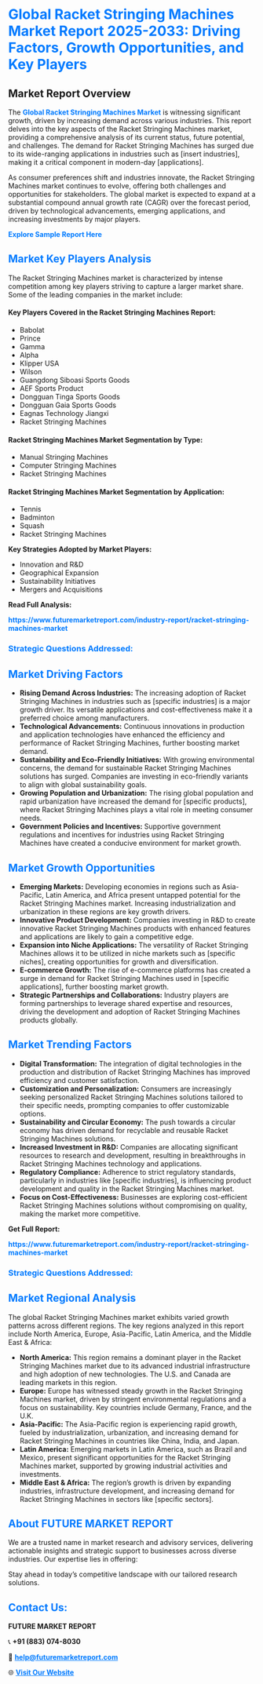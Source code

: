 <h1 style="color: #007BFF;">Global Racket Stringing Machines Market Report 2025-2033: Driving Factors, Growth Opportunities, and Key Players</h1>

<section id="overview">
<h2>Market Report Overview</h2>
<p>The <a href="https://www.futuremarketreport.com/industry-report/racket-stringing-machines-market" style="color: #007BFF; text-decoration: none;"><strong>Global Racket Stringing Machines Market</strong></a> is witnessing significant growth, driven by increasing demand across various industries. This report delves into the key aspects of the Racket Stringing Machines market, providing a comprehensive analysis of its current status, future potential, and challenges. The demand for Racket Stringing Machines has surged due to its wide-ranging applications in industries such as [insert industries], making it a critical component in modern-day [applications].</p>
<p>As consumer preferences shift and industries innovate, the Racket Stringing Machines market continues to evolve, offering both challenges and opportunities for stakeholders. The global market is expected to expand at a substantial compound annual growth rate (CAGR) over the forecast period, driven by technological advancements, emerging applications, and increasing investments by major players.</p>
</section>

<section id="overview">
<p><a href="https://www.futuremarketreport.com/request-sample/reportId=99784" style="color: #007BFF; text-decoration: none;"><strong>Explore Sample Report Here</strong></a></p>
</section>

<section id="key-players">
<h2 style="color: #007BFF;">Market Key Players Analysis</h2>
<p>The Racket Stringing Machines market is characterized by intense competition among key players striving to capture a larger market share. Some of the leading companies in the market include:</p>
<h4>Key Players Covered in the Racket Stringing Machines Report:</h4>
<ul><li>Babolat</li><li>Prince</li><li>Gamma</li><li>Alpha</li><li>Klipper USA</li><li>Wilson</li><li>Guangdong Siboasi Sports Goods</li><li>AEF Sports Product</li><li>Dongguan Tinga Sports Goods</li><li>Dongguan Gaia Sports Goods</li><li>Eagnas Technology Jiangxi</li><li>Racket Stringing Machines</li></ul>
<h4>Racket Stringing Machines Market Segmentation by Type:</h4>
<ul><li>Manual Stringing Machines</li><li>Computer Stringing Machines</li><li>Racket Stringing Machines</li></ul>

<h4>Racket Stringing Machines Market Segmentation by Application:</h4>
<ul><li>Tennis</li><li>Badminton</li><li>Squash</li><li>Racket Stringing Machines</li></ul>
<p><strong>Key Strategies Adopted by Market Players:</strong></p>
<ul>
<li>Innovation and R&D</li>
<li>Geographical Expansion</li>
<li>Sustainability Initiatives</li>
<li>Mergers and Acquisitions</li>
</ul>
</section>

<section>
<p><strong>Read Full Analysis: </strong></p><a href="https://www.futuremarketreport.com/industry-report/racket-stringing-machines-market" style="color: #007BFF; text-decoration: none;"><strong>https://www.futuremarketreport.com/industry-report/racket-stringing-machines-market</strong></a>
<h3 style="color: #007BFF;">Strategic Questions Addressed:</h3>
</section>

<section id="driving-factors">
<h2 style="color: #007BFF;">Market Driving Factors</h2>
<ul>
<li><strong>Rising Demand Across Industries:</strong> The increasing adoption of Racket Stringing Machines in industries such as [specific industries] is a major growth driver. Its versatile applications and cost-effectiveness make it a preferred choice among manufacturers.</li>
<li><strong>Technological Advancements:</strong> Continuous innovations in production and application technologies have enhanced the efficiency and performance of Racket Stringing Machines, further boosting market demand.</li>
<li><strong>Sustainability and Eco-Friendly Initiatives:</strong> With growing environmental concerns, the demand for sustainable Racket Stringing Machines solutions has surged. Companies are investing in eco-friendly variants to align with global sustainability goals.</li>
<li><strong>Growing Population and Urbanization:</strong> The rising global population and rapid urbanization have increased the demand for [specific products], where Racket Stringing Machines plays a vital role in meeting consumer needs.</li>
<li><strong>Government Policies and Incentives:</strong> Supportive government regulations and incentives for industries using Racket Stringing Machines have created a conducive environment for market growth.</li>
</ul>
</section>

<section id="growth-opportunities">
<h2 style="color: #007BFF;">Market Growth Opportunities</h2>
<ul>
<li><strong>Emerging Markets:</strong> Developing economies in regions such as Asia-Pacific, Latin America, and Africa present untapped potential for the Racket Stringing Machines market. Increasing industrialization and urbanization in these regions are key growth drivers.</li>
<li><strong>Innovative Product Development:</strong> Companies investing in R&D to create innovative Racket Stringing Machines products with enhanced features and applications are likely to gain a competitive edge.</li>
<li><strong>Expansion into Niche Applications:</strong> The versatility of Racket Stringing Machines allows it to be utilized in niche markets such as [specific niches], creating opportunities for growth and diversification.</li>
<li><strong>E-commerce Growth:</strong> The rise of e-commerce platforms has created a surge in demand for Racket Stringing Machines used in [specific applications], further boosting market growth.</li>
<li><strong>Strategic Partnerships and Collaborations:</strong> Industry players are forming partnerships to leverage shared expertise and resources, driving the development and adoption of Racket Stringing Machines products globally.</li>
</ul>
</section>

<section id="trending-factors">
<h2 style="color: #007BFF;">Market Trending Factors</h2>
<ul>
<li><strong>Digital Transformation:</strong> The integration of digital technologies in the production and distribution of Racket Stringing Machines has improved efficiency and customer satisfaction.</li>
<li><strong>Customization and Personalization:</strong> Consumers are increasingly seeking personalized Racket Stringing Machines solutions tailored to their specific needs, prompting companies to offer customizable options.</li>
<li><strong>Sustainability and Circular Economy:</strong> The push towards a circular economy has driven demand for recyclable and reusable Racket Stringing Machines solutions.</li>
<li><strong>Increased Investment in R&D:</strong> Companies are allocating significant resources to research and development, resulting in breakthroughs in Racket Stringing Machines technology and applications.</li>
<li><strong>Regulatory Compliance:</strong> Adherence to strict regulatory standards, particularly in industries like [specific industries], is influencing product development and quality in the Racket Stringing Machines market.</li>
<li><strong>Focus on Cost-Effectiveness:</strong> Businesses are exploring cost-efficient Racket Stringing Machines solutions without compromising on quality, making the market more competitive.</li>
</ul>
</section>

<section>
<p><strong>Get Full Report: </strong></p><a href="https://www.futuremarketreport.com/industry-report/racket-stringing-machines-market" style="color: #007BFF; text-decoration: none;"><strong>https://www.futuremarketreport.com/industry-report/racket-stringing-machines-market</strong></a>
<h3 style="color: #007BFF;">Strategic Questions Addressed:</h3>
</section>


<section id="regional-analysis">
<h2 style="color: #007BFF;">Market Regional Analysis</h2>
<p>The global Racket Stringing Machines market exhibits varied growth patterns across different regions. The key regions analyzed in this report include North America, Europe, Asia-Pacific, Latin America, and the Middle East & Africa:</p>
<ul>
<li><strong>North America:</strong> This region remains a dominant player in the Racket Stringing Machines market due to its advanced industrial infrastructure and high adoption of new technologies. The U.S. and Canada are leading markets in this region.</li>
<li><strong>Europe:</strong> Europe has witnessed steady growth in the Racket Stringing Machines market, driven by stringent environmental regulations and a focus on sustainability. Key countries include Germany, France, and the U.K.</li>
<li><strong>Asia-Pacific:</strong> The Asia-Pacific region is experiencing rapid growth, fueled by industrialization, urbanization, and increasing demand for Racket Stringing Machines in countries like China, India, and Japan.</li>
<li><strong>Latin America:</strong> Emerging markets in Latin America, such as Brazil and Mexico, present significant opportunities for the Racket Stringing Machines market, supported by growing industrial activities and investments.</li>
<li><strong>Middle East & Africa:</strong> The region’s growth is driven by expanding industries, infrastructure development, and increasing demand for Racket Stringing Machines in sectors like [specific sectors].</li>
</ul>
</section>

<footer>
<h2 style="color: #007BFF;">About FUTURE MARKET REPORT</h2>
<p>We are a trusted name in market research and advisory services, delivering actionable insights and strategic support to businesses across diverse industries. Our expertise lies in offering:</p>

<p>Stay ahead in today’s competitive landscape with our tailored research solutions.</p>

<h2 style="color: #007BFF;">Contact Us:</h2>
<p><strong>FUTURE MARKET REPORT</strong></p>
<p>📞 <strong>+91 (883) 074-8030</strong></p>
<p>📧 <strong><a href="mailto:help@futuremarketreport.com" style="color: #007BFF;">help@futuremarketreport.com</a></strong></p>
<p>🌐 <strong><a href="https://www.futuremarketreport.com/" style="color: #007BFF;">Visit Our Website</a></strong></p>
</footer>